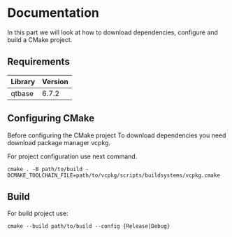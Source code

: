 # Documentation

In this part we will look at how to download
dependencies, configure and build a CMake project.

## Requirements

| Library | Version |
|---------|---------|
| qtbase  | 6.7.2   |

## Configuring CMake
Before configuring the CMake project
To download dependencies you need
download package manager vcpkg.

For project configuration use
next command.

```shell
cmake . -B path/to/build -DCMAKE_TOOLCHAIN_FILE=path/to/vcpkg/scripts/buildsystems/vcpkg.cmake
```

## Build

For build project use:

```shell
cmake --build path/to/build --config {Release|Debug}
```